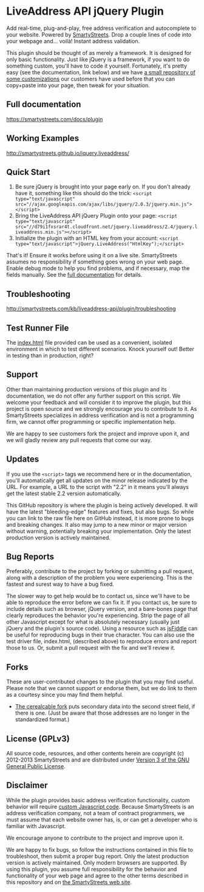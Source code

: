 LiveAddress API jQuery Plugin
==================================

Add real-time, plug-and-play, free address verification and autocomplete to your website. Powered by
[SmartyStreets](http://smartystreets.com). Drop a couple lines of code into your webpage
and... voilà! Instant address validation.

This plugin should be thought of as merely a framework. It is designed for only basic functionality. Just like
jQuery is a framework, if you want to do something custom, you'll have to code it yourself. Fortunately,
it's pretty easy (see the documentation, link below) and we have
[a small repository of some customizations](https://github.com/smartystreets/jquery.liveaddress/tree/master/customizations)
our customers have used before that you can copy+paste into your page, then tweak for your situation.


Full documentation
-----------------------
https://smartystreets.com/docs/plugin

Working Examples
-----------------------
http://smartystreets.github.io/jquery.liveaddress/


Quick Start
-----------------------

1. Be sure jQuery is brought into your page early on. If you don't already have it, something like this should do the trick:
```<script type="text/javascript" src="//ajax.googleapis.com/ajax/libs/jquery/2.0.3/jquery.min.js"></script>```
2. Bring the LiveAddress API jQuery Plugin onto your page:
```<script type="text/javascript" src="//d79i1fxsrar4t.cloudfront.net/jquery.liveaddress/2.4/jquery.liveaddress.min.js"></script>```
3. Initialize the plugin with an HTML key from your account:
```<script type="text/javascript">jQuery.LiveAddress("HtmlKey");</script>```

That's it! Ensure it works before using it on a live site. SmartyStreets
assumes no responsibility if something goes wrong on your web page. Enable debug mode
to help you find problems, and if necessary, map the fields manually. See the
[full documentation](http://smartystreets.com/kb/liveaddress-api/website-forms) for details.


Troubleshooting
-----------------------
http://smartystreets.com/kb/liveaddress-api/plugin/troubleshooting



Test Runner File
-----------------------

The [index.html](https://github.com/smartystreets/jquery.liveaddress/blob/master/index.html) file provided can be used
as a convenient, isolated environment in which to test different scenarios. Knock yourself out! Better
in testing than in production, right?


Support
-----------------------

Other than maintaining production versions of this plugin and its documentation, we do not offer any further support on
this script. We welcome your feedback and will consider it to improve the plugin, but this project is open source
and we strongly encourage you to contribute to it. As SmartyStreets specializes in address verification and is not a
programming firm, we cannot offer programming or specific implementation help.

We are happy to see customers fork the project and improve upon it, and we will gladly review any pull requests that
come our way.



Updates
-----------------------

If you use the `<script>` tags we recommend here or in the documentation, you'll automatically get all updates on the minor
release indicated by the URL. For example, a URL to the script with "2.2" in it means you'll always get the latest stable
2.2 version automatically.

This GitHub repository is where the plugin is being actively developed. It will have the latest "bleeding-edge" features
and fixes, but also bugs. So while you can link to the raw file here on GitHub instead, it is more prone to bugs and
breaking changes. It also may jump to a new minor or major version without warning, potentially breaking your implementation.
Only the latest production version is actively maintained.



Bug Reports
-----------------------

Preferably, contribute to the project by forking or submitting a pull request, along with a description of the problem
you were experiencing. This is the fastest and surest way to have a bug fixed.

The slower way to get help would be to contact us, since we'll have to be able to reproduce the error before we
can fix it. If you contact us, be sure to include details such as browser, jQuery version, and a bare-bones page that
clearly reproduces the behavior you're experiencing. Strip the page of all other Javascript except for what is absolutely
necessary (usually just jQuery and the plugin's source code). Using a resource such as [jsFiddle](http://jsfiddle.net) can be useful for
reproducing bugs in their true character. You can also use the test driver file, index.html, (described above) to reproduce
errors and report those to us. Or, submit a pull request with the fix and we'll review it.


Forks
-----------------------
These are user-contributed changes to the plugin that you may find useful. Please note that we cannot support or endorse them, but we do link to them as a courtesy since you may find them helpful.

- [The cerealcable fork](https://github.com/cerealcable/jquery.liveaddress/blob/13185e2b1548fd886f99a0f2822230ea18e90213/src/jquery.liveaddress.js) puts secondary data into the second street field, if there is one. (Just be aware that those addresses are no longer in the standardized format.)


License (GPLv3)
-----------------------

All source code, resources, and other contents herein are copyright (c) 2012-2013 SmartyStreets and are distributed
under [Version 3 of the GNU General Public License](http://opensource.org/licenses/GPL-3.0).


Disclaimer
-----------------------

While the plugin provides basic address verification functionality, custom behavior will require
[custom Javascript code](https://github.com/smartystreets/jquery.liveaddress/tree/master/customizations).
Because SmartyStreets is an address verification company, not a team of contract programmers, we must assume that each website
owner has, is, or can get a developer who is familiar with Javascript.

We encourage anyone to contribute to the project and improve upon it.

We are happy to fix bugs, so follow the instructions contained in this file to troubleshoot, then
submit a proper bug report. Only the latest production version is actively maintained. Only modern browsers are supported.
By using this plugin, you assume full responsibility for the behavior and functionality of your web page and agree to the
other terms described in this repository and on [the SmartyStreets web site](http://smartystreets.com/kb/liveaddress-api/website-forms).
